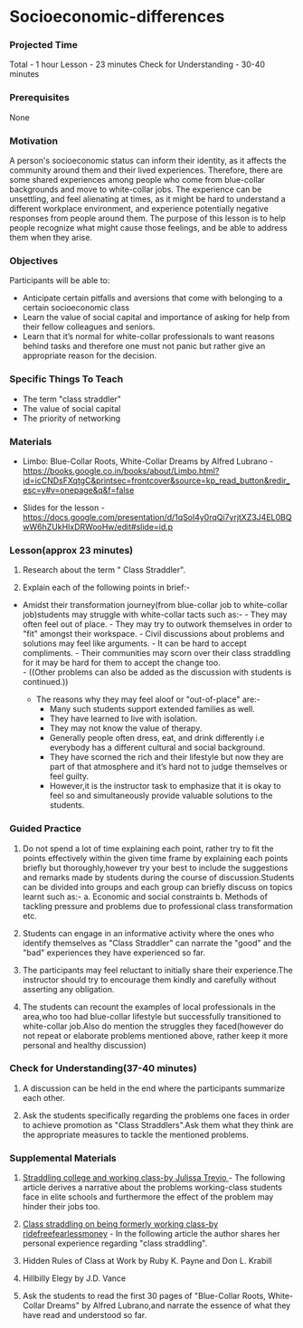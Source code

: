 # Socioeconomic-differences

### Projected Time
Total - 1 hour
Lesson - 23 minutes
Check for Understanding - 30-40 minutes


### Prerequisites

  None

### Motivation

A person's socioeconomic status can inform their identity, as it affects the community around them and their lived experiences. Therefore, there are some shared experiences among people who come from blue-collar backgrounds and move to white-collar jobs. The experience can be unsettling, and feel alienating at times, as it might be hard to understand a different workplace environment, and experience potentially negative responses from people around them. The purpose of this lesson is to help people recognize what might cause those feelings, and be able to address them when they arise.

### Objectives
Participants will be able to:

- Anticipate certain pitfalls and aversions that come with belonging to a certain socioeconomic class
- Learn the value of social capital and importance of asking for help from their fellow colleagues and seniors.
- Learn that it’s normal for white-collar professionals to want reasons behind tasks and therefore one must not panic but rather give an appropriate reason for the decision.


### Specific Things To Teach
   
   - The term "class straddler"
   - The value of social capital
   - The priority of networking

### Materials

- Limbo: Blue-Collar Roots, White-Collar Dreams by Alfred Lubrano - <https://books.google.co.in/books/about/Limbo.html?id=icCNDsFXqtgC&printsec=frontcover&source=kp_read_button&redir_esc=y#v=onepage&q&f=false>

- Slides for the lesson - <https://docs.google.com/presentation/d/1qSol4y0rqQi7yrjtXZ3J4EL0BQwW6hZUkHIxDRWooHw/edit#slide=id.p>

    

### Lesson(approx 23 minutes)

1. Research about the term " Class Straddler".

2. Explain each of the following points in brief:-
  - Amidst their transformation journey(from blue-collar job to white-collar job)students may struggle with white-collar tacts such as:-
	    - They may often feel out of place.
        - They may try to outwork themselves in order to "fit" amongst their workspace.
	    - Civil discussions about problems and solutions may feel like arguments.
	    - It can be hard to accept compliments.
	    - Their communities may scorn over their class straddling for it may be hard for them to accept the change   too.                   
	    - ((Other problems can also be added as the discussion with students is continued.))
	   
      - The reasons why they may feel aloof or "out-of-place" are:-
	       - Many such students support extended families as well.
	       - They have learned to live with isolation.
	       - They may not know the value of therapy.
	       - Generally people often dress, eat, and drink differently i.e everybody has a different cultural and social background.
          - They have scorned the rich and their lifestyle but now they are part of that atmosphere and it’s hard not to judge themselves or feel guilty.
          - However,it is the instructor task to emphasize that it is okay to feel so and simultaneously provide valuable solutions to the students.


### Guided Practice

  1. Do not spend a lot of time explaining each point, rather try to fit the points effectively within the given time frame by explaining each points briefly but thoroughly,however try your best to include the suggestions and remarks made by students during the course of discussion.Students can be divided into groups and each group can briefly discuss on topics learnt such as:-
    a. Economic and social constraints
    b. Methods of tackling pressure and problems due to professional class transformation etc.

   2. Students can engage in an informative activity where the ones who identify themselves as "Class Straddler" can narrate the "good" and the "bad" experiences they have experienced so far.


 3. The participants may feel reluctant to initially share their experience.The instructor should try to encourage them kindly and carefully without asserting any obligation.

 4. The students can recount the examples of local professionals in the area,who too had blue-collar lifestyle but successfully transitioned to white-collar job.Also do mention the struggles they faced(however do not repeat or elaborate problems mentioned above, rather keep it more personal and healthy discussion)

### Check for Understanding(37-40 minutes)

1. A discussion can be held in the end where the participants summarize each other.
     
2. Ask the students  specifically regarding the problems one faces in order to achieve promotion as "Class Straddlers".Ask them what they think are the appropriate measures to tackle the mentioned problems.
     

### Supplemental Materials

1. [Straddling college and working class-by Julissa Trevio  ](https://genprogress.org/straddling-college-and-working-class/) - The following article derives a narrative about the problems working-class students face in elite schools and furthermore the effect of the problem may hinder their jobs too.

 2. [Class straddling on being formerly working class-by ridefreefearlessmoney](https://www.ridefreefearlessmoney.com/blog/2018/09/class-straddling-on-being-formerly-working-class/) - In the following article the author shares her personal experience regarding "class straddling".

 3. Hidden Rules of Class at Work by Ruby K. Payne and Don L. Krabill

 4. Hillbilly Elegy by J.D. Vance
   
 5. Ask the students to read the first 30 pages of "Blue-Collar Roots, White-Collar Dreams" by Alfred Lubrano,and narrate the essence of what they have read and understood so far. 






  